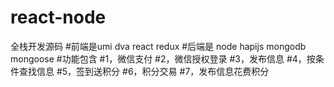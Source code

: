 # react-node
全栈开发源码
#前端是umi dva react redux
#后端是 node hapijs mongodb mongoose
#功能包含
#1，微信支付
#2，微信授权登录
#3，发布信息
#4，按条件查找信息
#5，签到送积分
#6，积分交易
#7，发布信息花费积分
